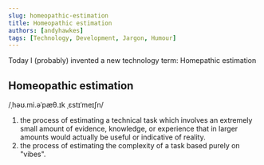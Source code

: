 ```yaml
---
slug: homeopathic-estimation
title: Homeopathic estimation
authors: [andyhawkes]
tags: [Technology, Development, Jargon, Humour]
---
```


Today I (probably) invented a new technology term: Homepathic estimation

<!-- truncate -->

## Homeopathic estimation

/ˌhəʊ.mi.əˈpæθ.ɪk ˌɛstɪˈmeɪʃn/

1. the process of estimating a technical task which involves an extremely small amount of evidence, knowledge, or experience that in larger amounts would actually be useful or indicative of reality.
2. the process of estimating the complexity of a task based purely on "vibes".